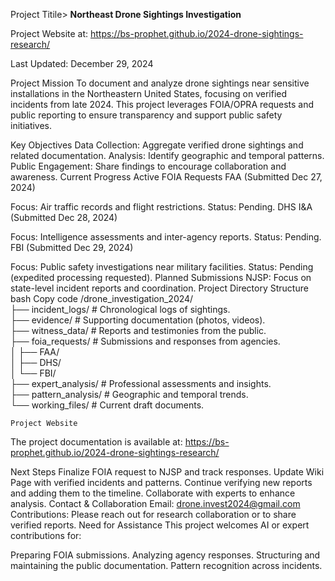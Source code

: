 Project Titile> <b>Northeast Drone Sightings Investigation</b>

Project Website at: https://bs-prophet.github.io/2024-drone-sightings-research/

Last Updated: December 29, 2024

Project Mission
To document and analyze drone sightings near sensitive installations in the Northeastern United States, focusing on verified incidents from late 2024. This project leverages FOIA/OPRA requests and public reporting to ensure transparency and support public safety initiatives.

Key Objectives
Data Collection: Aggregate verified drone sightings and related documentation.
Analysis: Identify geographic and temporal patterns.
Public Engagement: Share findings to encourage collaboration and awareness.
Current Progress
Active FOIA Requests
FAA (Submitted Dec 27, 2024)

Focus: Air traffic records and flight restrictions.
Status: Pending.
DHS I&A (Submitted Dec 28, 2024)

Focus: Intelligence assessments and inter-agency reports.
Status: Pending.
FBI (Submitted Dec 29, 2024)

Focus: Public safety investigations near military facilities.
Status: Pending (expedited processing requested).
Planned Submissions
NJSP: Focus on state-level incident reports and coordination.
Project Directory Structure
bash
Copy code
/drone_investigation_2024/  
    ├── incident_logs/         # Chronological logs of sightings.  
    ├── evidence/              # Supporting documentation (photos, videos).  
    ├── witness_data/          # Reports and testimonies from the public.  
    ├── foia_requests/         # Submissions and responses from agencies.  
    │    ├── FAA/  
    │    ├── DHS/  
    │    └── FBI/  
    ├── expert_analysis/       # Professional assessments and insights.  
    ├── pattern_analysis/      # Geographic and temporal trends.  
    └── working_files/         # Current draft documents.  
   
    Project Website
The project documentation is available at: https://bs-prophet.github.io/2024-drone-sightings-research/

Next Steps
Finalize FOIA request to NJSP and track responses.
Update Wiki Page with verified incidents and patterns.
Continue verifying new reports and adding them to the timeline.
Collaborate with experts to enhance analysis.
Contact & Collaboration
Email: drone.invest2024@gmail.com
Contributions: Please reach out for research collaboration or to share verified reports.
Need for Assistance
This project welcomes AI or expert contributions for:

Preparing FOIA submissions.
Analyzing agency responses.
Structuring and maintaining the public documentation.
Pattern recognition across incidents.
